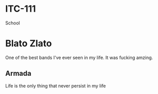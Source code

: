 # ITC-111
School
<html>
<body>
<h1> Blato Zlato</h1>
<p> One of the best bands I've ever seen in my life. It was fucking amzing.</p>
<h2> Armada</h2>
<p> Life is the only thing that never persist in my life</p>
</body>
</html>
